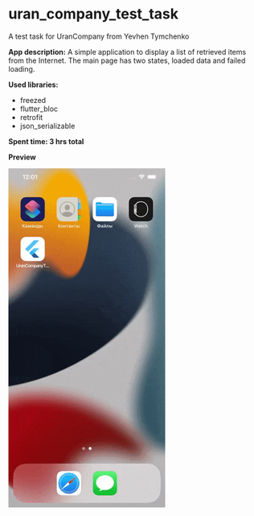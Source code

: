 # uran_company_test_task
A test task for UranCompany from Yevhen Tymchenko

**App description:**
A simple application to display a list of retrieved items from the Internet. The main page has two states, loaded data and failed loading.

**Used libraries:**
- freezed
- flutter_bloc
- retrofit
- json_serializable

**Spent time: 3 hrs total**

**Preview**

![](preview.gif)